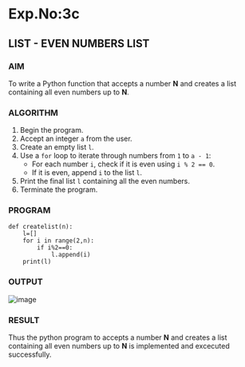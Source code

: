 # Exp.No:3c
## LIST - EVEN NUMBERS LIST


### AIM  
To write a Python function that accepts a number **N** and creates a list containing all even numbers up to **N**.


### ALGORITHM

1. Begin the program.  
2. Accept an integer `a` from the user.  
3. Create an empty list `l`.  
4. Use a `for` loop to iterate through numbers from `1` to `a - 1`:  
   - For each number `i`, check if it is even using `i % 2 == 0`.  
   - If it is even, append `i` to the list `l`.  
5. Print the final list `l` containing all the even numbers.  
6. Terminate the program.

### PROGRAM

```
def createlist(n):
    l=[]
    for i in range(2,n):
        if i%2==0:
            l.append(i)
    print(l)

```

### OUTPUT
![image](https://github.com/user-attachments/assets/032ee362-7147-4c9e-b043-5dddc71f1ae7)


### RESULT
Thus the python program to accepts a number **N** and creates a list containing all even numbers up to **N** is implemented and excecuted successfully.

